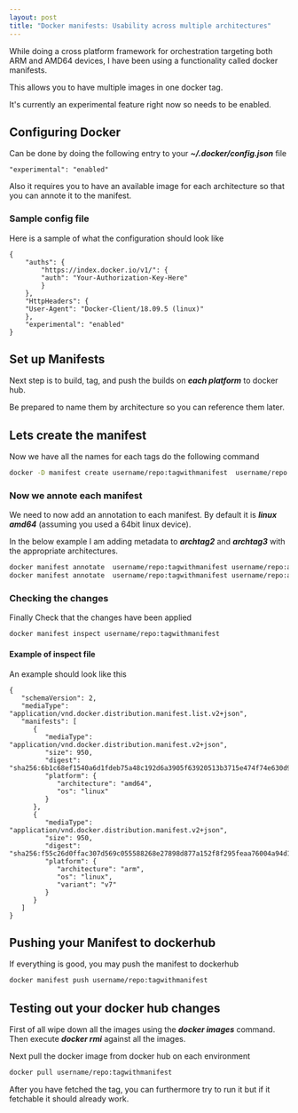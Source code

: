 ```yaml
---
layout: post
title: "Docker manifests: Usability across multiple architectures"
---
```


While doing a cross platform framework for orchestration targeting both ARM and AMD64 devices, I have 
been using a functionality called docker manifests.

This allows you to have multiple images in one docker tag. 

It's currently an experimental feature right now so needs to be enabled.

## Configuring Docker

Can be done by doing the following entry to your ***~/.docker/config.json*** file

```
"experimental": "enabled"
```

Also it requires you to have an available image for each architecture so that you can 
annote it to the manifest.

### Sample config file

Here is a sample of what the configuration should look like

```
{
    "auths": {
        "https://index.docker.io/v1/": {
        "auth": "Your-Authorization-Key-Here"
        }
    },
    "HttpHeaders": {
    "User-Agent": "Docker-Client/18.09.5 (linux)"
    },
    "experimental": "enabled"
}

```

## Set up Manifests

Next step is to build, tag, and push the builds on ***each platform*** to docker hub.

Be prepared to name them by architecture so you can reference them later.

## Lets create the manifest

Now we have all the names for each tags do the following command

```bash
docker -D manifest create username/repo:tagwithmanifest  username/repo:archtag1 username/repo:archtag2 username/repo:archtag3
```

### Now we annote each manifest

We need to now add an annotation to each manifest. By default it is ***linux amd64*** (assuming you used a 64bit linux device).

In the below example I am adding metadata to  ***archtag2*** and ***archtag3*** with the appropriate architectures.

```bash
docker manifest annotate  username/repo:tagwithmanifest username/repo:archtag2  --os linux  --arch arm  --variant v6
docker manifest annotate  username/repo:tagwithmanifest username/repo:archtag3  --os linux  --arch arm  --variant v7
```

### Checking the changes

Finally Check that the changes have been applied

```bash
docker manifest inspect username/repo:tagwithmanifest
```

#### Example of inspect file

An example should look like this

```
{
   "schemaVersion": 2,
   "mediaType": "application/vnd.docker.distribution.manifest.list.v2+json",
   "manifests": [
      {
         "mediaType": "application/vnd.docker.distribution.manifest.v2+json",
         "size": 950,
         "digest": "sha256:6b1c68ef1540a6d1fdeb75a48c192d6a3905f63920513b3715e474f74e630d9d",
         "platform": {
            "architecture": "amd64",
            "os": "linux"
         }
      },
      {
         "mediaType": "application/vnd.docker.distribution.manifest.v2+json",
         "size": 950,
         "digest": "sha256:f55c26d0ffac307d569c055588268e27898d877a152f8f295feaa76004a94d16",
         "platform": {
            "architecture": "arm",
            "os": "linux",
            "variant": "v7"
         }
      }
   ]
}
```

## Pushing your Manifest to dockerhub

If everything is good, you may push the manifest to dockerhub

```bash
docker manifest push username/repo:tagwithmanifest
```

## Testing out your docker hub changes

First of all wipe down all the images using the ***docker images*** command. Then execute ***docker rmi*** against all the images.

Next pull the docker image from docker hub on each environment

```bash
docker pull username/repo:tagwithmanifest
```

After you have fetched the tag, you can furthermore try to run it but if it fetchable it should already work.

